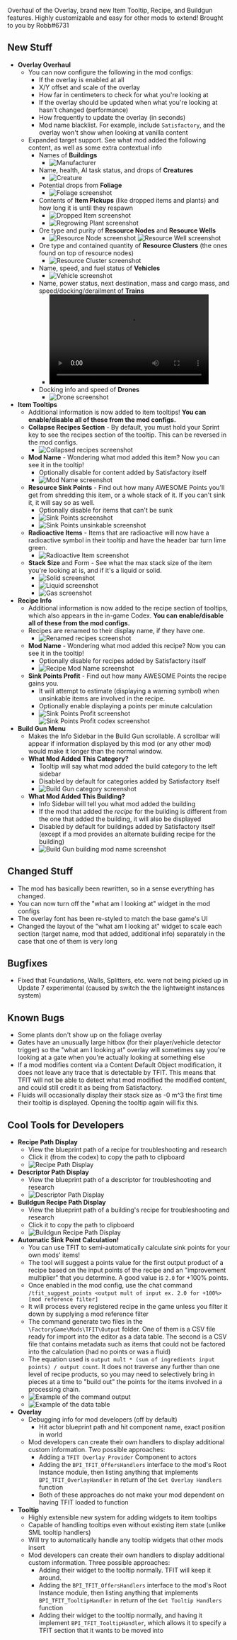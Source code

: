 Overhaul of the Overlay, brand new Item Tooltip, Recipe, and Buildgun features. Highly customizable and easy for other mods to extend! Brought to you by Robb#6731




## New Stuff

- **Overlay Overhaul**
  - You can now configure the following in the mod configs:
    - If the overlay is enabled at all
    - X/Y offset and scale of the overlay
    - How far in centimeters to check for what you're looking at
    - If the overlay should be updated when what you're looking at hasn't changed (performance)
    - How frequently to update the overlay (in seconds)
    - Mod name blacklist. For example, include `Satisfactory`, and the overlay won't show when looking at vanilla content
  - Expanded target support. See what mod added the following content, as well as some extra contextual info
    - Names of **Buildings**
      - ![Manufacturer](https://i.imgur.com/WcLnRWZ.jpeg)
    - Name, health, AI task status, and drops of **Creatures**
      - ![Creature](https://i.imgur.com/qEkkIuv.png)
    - Potential drops from **Foliage**
      - ![Foliage screenshot](https://i.imgur.com/67Hqup5.png)
    - Contents of **Item Pickups** (like dropped items and plants) and how long it is until they respawn
      - ![Dropped Item screenshot](https://i.imgur.com/6l11xMc.png)
      - ![Regrowing Plant screenshot](https://i.imgur.com/ZlvqEVk.png)
    - Ore type and purity of **Resource Nodes** and **Resource Wells**
      - ![Resource Node screenshot](https://i.imgur.com/bvpI90n.png)
        ![Resource Well screenshot](https://i.imgur.com/lkIrktI.png)
    - Ore type and contained quantity of **Resource Clusters** (the ones found on top of resource nodes)
      - ![Resource Cluster screenshot](https://i.imgur.com/pD88dCA.png)
    - Name, speed, and fuel status of **Vehicles**
      - ![Vehicle screenshot](https://i.imgur.com/pOMJ7Ca.png)
    - Name, power status, next destination, mass and cargo mass, and speed/docking/derailment of **Trains**
      - <video controls="" width="360" height="203">
        <source src="https://i.imgur.com/D1ZeJLt.mp4" autoplay="" controls="" type="video/mp4">
        </video>
      <!-- - https://streamable.com/mre83a -->
    - Docking info and speed of **Drones**
      - ![Drone screenshot](https://i.imgur.com/T95Z1Cx.png)
- **Item Tooltips**
  - Additional information is now added to item tooltips! **You can enable/disable all of these from the mod configs.**
  - **Collapse Recipes Section** - By default, you must hold your Sprint key to see the recipes section of the tooltip. This can be reversed in the mod configs.
    - ![Collapsed recipes screenshot](https://i.imgur.com/nguAWD0.png)
  - **Mod Name** - Wondering what mod added this item? Now you can see it in the tooltip!
    - Optionally disable for content added by Satisfactory itself
    - ![Mod Name screenshot](https://i.imgur.com/4jTfN4d.png)
  - **Resource Sink Points** - Find out how many AWESOME Points you'll get from shredding this item, or a whole stack of it. If you can't sink it, it will say so as well.
    - Optionally disable for items that can't be sunk
    - ![Sink Points screenshot](https://i.imgur.com/b3Wa33z.png)
    - ![Sink Points unsinkable screenshot](https://i.imgur.com/8v32fCG.png)
  - **Radioactive Items** - Items that are radioactive will now have a radioactive symbol in their tooltip and have the header bar turn lime green.
    - ![Radioactive Item screenshot](https://i.imgur.com/mQOnaUZ.png)
  - **Stack Size** and Form - See what the max stack size of the item you're looking at is, and if it's a liquid or solid.
    - ![Solid screenshot](https://i.imgur.com/KQyjnML.png)
    - ![Liquid screenshot](https://i.imgur.com/rijtuKf.png)
    - ![Gas screenshot](https://i.imgur.com/YnSoIiq.png)
- **Recipe Info**
  - Additional information is now added to the recipe section of tooltips, which also appears in the in-game Codex. **You can enable/disable all of these from the mod configs.**
  - Recipes are renamed to their display name, if they have one.
    - ![Renamed recipes screenshot](https://i.imgur.com/51JIskP.png)
  - **Mod Name** - Wondering what mod added this recipe? Now you can see it in the tooltip!
    - Optionally disable for recipes added by Satisfactory itself
    - ![Recipe Mod Name screenshot](https://i.imgur.com/95LDarx.png)
  - **Sink Points Profit** - Find out how many AWESOME Points the recipe gains you.
    - It will attempt to estimate (displaying a warning symbol) when unsinkable items are involved in the recipe.
    - Optionally enable displaying a points per minute calculation
    - ![Sink Points Profit screenshot](https://i.imgur.com/yO7ijMk.png)
      ![Sink Points Profit codex screenshot](https://i.imgur.com/u2v3Vb7.png)
- **Build Gun Menu**
  - Makes the Info Sidebar in the Build Gun scrollable. A scrollbar will appear if information displayed by this mod (or any other mod) would make it longer than the normal window.
  - **What Mod Added This Category?**
    - Tooltip will say what mod added the build category to the left sidebar
    - Disabled by default for categories added by Satisfactory itself
    - ![Build Gun category screenshot](https://i.imgur.com/Iek58Ih.png)
  - **What Mod Added This Building?**
    - Info Sidebar will tell you what mod added the building
    - If the mod that added the *recipe* for the building is different from the one that added the building, it will also be displayed
    - Disabled by default for buildings added by Satisfactory itself (except if a mod provides an alternate building recipe for the building)
    - ![Build Gun building mod name screenshot](https://i.imgur.com/LB0Z5JF.png)

## Changed Stuff

- The mod has basically been rewritten, so in a sense everything has changed.
- You can now turn off the "what am I looking at" widget in the mod configs
- The overlay font has been re-styled to match the base game's UI
- Changed the layout of the "what am I looking at" widget to scale each section (target name, mod that added, additional info) separately in the case that one of them is very long

## Bugfixes

- Fixed that Foundations, Walls, Splitters, etc. were not being picked up in Update 7 experimental (caused by switch the the lightweight instances system)

## Known Bugs

- Some plants don't show up on the foliage overlay
- Gates have an unusually large hitbox (for their player/vehicle detector trigger) so the "what am I looking at" overlay will sometimes say you're looking at a gate when you're actually looking at something else
- If a mod modifies content via a Content Default Object modification, it does not leave any trace that is detectable by TFIT. This means that TFIT will not be able to detect what mod modified the modified content, and could still credit it as being from Satisfactory.
- Fluids will occasionally display their stack size as -0 m^3 the first time their tooltip is displayed. Opening the tooltip again will fix this.

## Cool Tools for Developers

- **Recipe Path Display**
  - View the blueprint path of a recipe for troubleshooting and research
  - Click it (from the codex) to copy the path to clipboard
  - ![Recipe Path Display](https://i.imgur.com/Xx6MWQW.png)
- **Descriptor Path Display**
  - View the blueprint path of a descriptor for troubleshooting and research
  - ![Descriptor Path Display](https://i.imgur.com/6ZI5cbt.png)
- **Buildgun Recipe Path Display**
  - View the blueprint path of a building's recipe for troubleshooting and research
  - Click it to copy the path to clipboard
  - ![Buildgun Recipe Path Display](https://i.imgur.com/a3bU2yb.png)
- **Automatic Sink Point Calculation!**
  - You can use TFIT to semi-automatically calculate sink points for your own mods' items!
  - The tool will suggest a points value for the first output product of a recipe based on the input points of the recipe and an "improvement multiplier" that you determine. A good value is `2.0` for +100% points.
  - Once enabled in the mod config, use the chat command `/tfit_suggest_points <output mult of input ex. 2.0 for +100%> [mod reference filter]`
  - It will process every registered recipe in the game unless you filter it down by supplying a mod reference filter
  - The command generate two files in the `\FactoryGame\Mods\TFIT\Output` folder. One of them is a CSV file ready for import into the editor as a data table. The second is a CSV file that contains metadata such as items that could not be factored into the calculation (had no points or was a fluid)
  - The equation used is `output mult * (sum of ingredients input points) / output count`. It does not traverse any further than one level of recipe products, so you may need to selectively bring in pieces at a time to "build out" the points for the items involved in a processing chain.
  - ![Example of the command output](https://cdn.discordapp.com/attachments/623891487683510323/1095174826831917096/image.png)
  - ![Example of the data table](https://cdn.discordapp.com/attachments/623891487683510323/1095174955135680622/image.png)
- **Overlay**
  - Debugging info for mod developers (off by default)
    - Hit actor blueprint path and hit component name, exact position in world
  - Mod developers can create their own handlers to display additional custom information. Two possible approaches:
    - Adding a `TFIT Overlay Provider` Component to actors
    - Adding the `BPI_TFIT_OffersHandlers` interface to the mod's Root Instance module, then listing anything that implements `BPI_TFIT_OverlayHandler` in return of the `Get Overlay Handlers` function
    - Both of these approaches do not make your mod dependent on having TFIT loaded to function
- **Tooltip**
  - Highly extensible new system for adding widgets to item tooltips
  - Capable of handling tooltips even without existing item state (unlike SML tooltip handlers)
  - Will try to automatically handle any tooltip widgets that other mods insert
  - Mod developers can create their own handlers to display additional custom information. Three possible approaches:
    - Adding their widget to the tooltip normally. TFIT will keep it around.
    - Adding the `BPI_TFIT_OffersHandlers` interface to the mod's Root Instance module, then listing anything that implements `BPI_TFIT_TooltipHandler` in return of the `Get Tooltip Handlers` function
    - Adding their widget to the tooltip normally, and having it implement `BPI_TFIT_TooltipHandler`, which allows it to specify a TFIT section that it wants to be moved into
